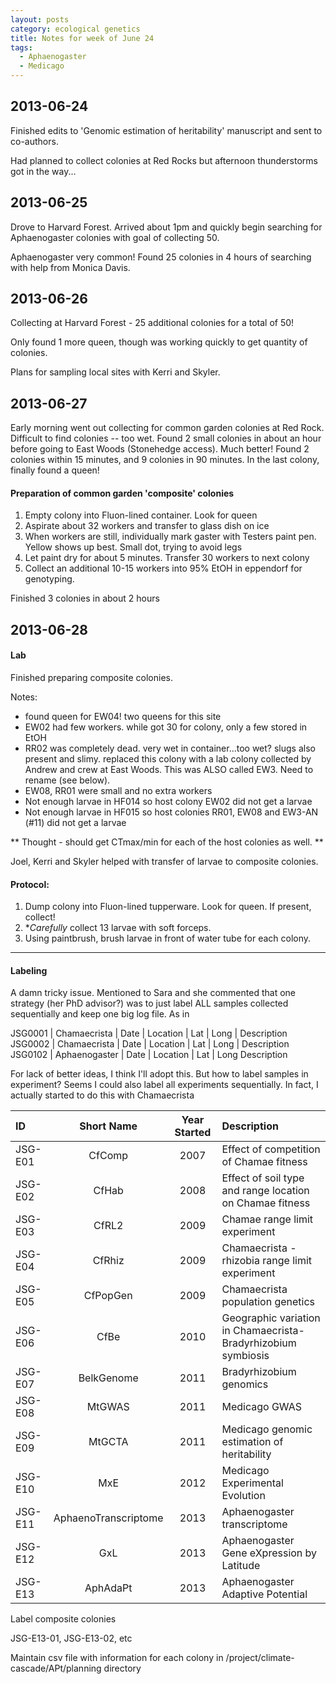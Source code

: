 ```yaml
---
layout: posts
category: ecological genetics
title: Notes for week of June 24
tags:
  - Aphaenogaster
  - Medicago
---
```


## 2013-06-24

Finished edits to 'Genomic estimation of heritability' manuscript and sent to co-authors.

Had planned to collect colonies at Red Rocks but afternoon thunderstorms got in the way...


## 2013-06-25

Drove to Harvard Forest. Arrived about 1pm and quickly begin searching for Aphaenogaster colonies with goal of collecting 50. 

Aphaenogaster very common! Found 25 colonies in 4 hours of searching with help from Monica Davis.


## 2013-06-26

Collecting at Harvard Forest - 25 additional colonies for a total of 50!

Only found 1 more queen, though was working quickly to get quantity of colonies.

Plans for sampling local sites with Kerri and Skyler.


## 2013-06-27

Early morning went out collecting for common garden colonies at Red Rock. Difficult to find colonies -- too wet. Found 2 small colonies in about an hour before going to East Woods (Stonehedge access). Much better! Found 2 colonies within 15 minutes, and 9 colonies in 90 minutes. In the last colony, finally found a queen!

#### Preparation of common garden 'composite' colonies

1) Empty colony into Fluon-lined container. Look for queen
2) Aspirate about 32 workers and transfer to glass dish on ice
3) When workers are still, individually mark gaster with Testers paint pen. Yellow shows up best. Small dot, trying to avoid legs
4) Let paint dry for about 5 minutes. Transfer 30 workers to next colony
5) Collect an additional 10-15 workers into 95% EtOH in eppendorf for genotyping.

Finished 3 colonies in about 2 hours


## 2013-06-28

#### Lab

Finished preparing composite colonies. 

Notes:

  - found queen for EW04! two queens for this site
  - EW02 had few workers. while got 30 for colony, only a few stored in EtOH
  - RR02 was completely dead. very wet in container...too wet? slugs also present and slimy. replaced this colony with a lab colony collected by Andrew and crew at East Woods. This was ALSO called EW3. Need to rename (see below).
  - EW08, RR01 were small and no extra workers
  - Not enough larvae in HF014 so host colony EW02 did not get a larvae
  - Not enough larvae in HF015 so host colonies RR01, EW08 and EW3-AN (#11) did not get a larvae

** Thought - should get CTmax/min for each of the host colonies as well. **

Joel, Kerri and Skyler helped with transfer of larvae to composite colonies.

#### Protocol:

1) Dump colony into Fluon-lined tupperware. Look for queen. If present, collect!
2) **Carefully* collect 13 larvae with soft forceps.
3) Using paintbrush, brush larvae in front of water tube for each colony.

------------------

#### Labeling

A damn tricky issue. Mentioned to Sara and she commented that one strategy (her PhD advisor?) was to just label ALL samples collected sequentially and keep one big log file. As in 

  JSG0001 | Chamaecrista  | Date | Location | Lat | Long | Description
  JSG0002 | Chamaecrista  | Date | Location | Lat | Long | Description
  JSG0102 | Aphaenogaster | Date | Location | Lat | Long  Description

For lack of better ideas, I think I'll adopt this. But how to label samples in experiment? Seems I could also label all experiments sequentially. In fact, I actually started to do this with Chamaecrista

| ID | Short Name | Year Started | Description |
|:---|:----------:|:------------:|:------------|
| JSG-E01 | CfComp | 2007 | Effect of competition of Chamae fitness |
| JSG-E02 | CfHab | 2008 | Effect of soil type and range location on Chamae fitness |
| JSG-E03 | CfRL2 | 2009 | Chamae range limit experiment |
| JSG-E04 | CfRhiz | 2009 | Chamaecrista - rhizobia range limit experiment |
| JSG-E05 | CfPopGen | 2009 | Chamaecrista population genetics |
| JSG-E06 | CfBe | 2010 | Geographic variation in Chamaecrista-Bradyrhizobium symbiosis |
| JSG-E07 | BelkGenome | 2011 | Bradyrhizobium genomics |
| JSG-E08 | MtGWAS | 2011 | Medicago GWAS |
| JSG-E09 | MtGCTA | 2011 | Medicago genomic estimation of heritability |
| JSG-E10 | MxE | 2012 | Medicago Experimental Evolution |
| JSG-E11 | AphaenoTranscriptome | 2013 |  Aphaenogaster transcriptome |
| JSG-E12 | GxL | 2013 | Aphaenogaster Gene eXpression by Latitude |
| JSG-E13 | AphAdaPt |2013 | Aphaenogaster Adaptive Potential |

Label composite colonies

JSG-E13-01, JSG-E13-02, etc

Maintain csv file with information for each colony in /project/climate-cascade/APt/planning directory

